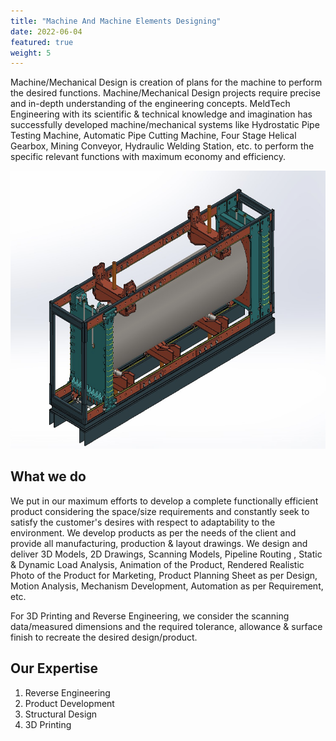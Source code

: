 ```yaml
---
title: "Machine And Machine Elements Designing"
date: 2022-06-04
featured: true
weight: 5
---
```


Machine/Mechanical Design is creation of plans for the machine to perform the desired functions. Machine/Mechanical Design projects require precise and in-depth understanding of the engineering concepts. MeldTech Engineering with its scientific & technical knowledge and imagination has successfully developed machine/mechanical systems like Hydrostatic Pipe Testing Machine, Automatic Pipe Cutting Machine, Four Stage Helical Gearbox, Mining Conveyor, Hydraulic Welding Station, etc. to perform the specific relevant functions with maximum economy and efficiency.


![Hydrostatic Pipe Testing Machine](/images/Projects/machineDesign.png)

## What we do

We put in our maximum efforts to develop a complete functionally efficient product considering the space/size requirements and constantly seek to satisfy the customer's desires with respect to adaptability to the environment. We develop products as per the needs of the client and provide all manufacturing, production & layout drawings. We design and deliver 3D Models, 2D Drawings, Scanning Models, Pipeline Routing , Static & Dynamic Load Analysis, Animation of the Product, Rendered Realistic Photo of the Product for Marketing, Product Planning Sheet as per Design, Motion Analysis, Mechanism Development, Automation as per Requirement, etc.
 
For 3D Printing and Reverse Engineering, we consider the scanning data/measured dimensions and the required tolerance, allowance & surface finish to recreate the desired design/product.

## Our Expertise

1. Reverse Engineering
2. Product Development
3. Structural Design
4. 3D Printing
